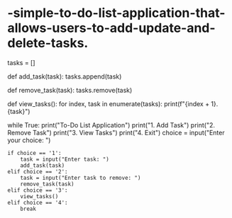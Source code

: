 # -simple-to-do-list-application-that-allows-users-to-add-update-and-delete-tasks.
tasks = []

def add_task(task):
    tasks.append(task)

def remove_task(task):
    tasks.remove(task)

def view_tasks():
    for index, task in enumerate(tasks):
        print(f"{index + 1}. {task}")

while True:
    print("To-Do List Application")
    print("1. Add Task")
    print("2. Remove Task")
    print("3. View Tasks")
    print("4. Exit")
    choice = input("Enter your choice: ")

    if choice == '1':
        task = input("Enter task: ")
        add_task(task)
    elif choice == '2':
        task = input("Enter task to remove: ")
        remove_task(task)
    elif choice == '3':
        view_tasks()
    elif choice == '4':
        break
